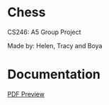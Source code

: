 # Chess
CS246: A5 Group Project

Made by: Helen, Tracy and Boya
# Documentation
[PDF Preview](/Chess%20Documentation%20.pdf)

